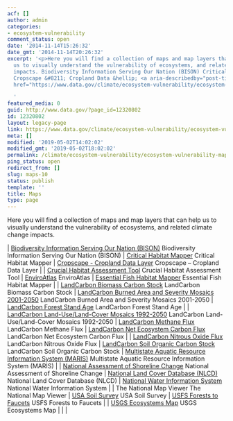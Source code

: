 ```yaml
---
acf: []
author: admin
categories:
- ecosystem-vulnerability
comment_status: open
date: '2014-11-14T15:26:32'
date_gmt: '2014-11-14T20:26:32'
excerpt: '<p>Here you will find a collection of maps and map layers that can help
  us to visually understand the vulnerability of ecosystems, and related climate change
  impacts. Biodiversity Information Serving Our Nation (BISON) Critical Habitat Mapper
  Cropscape &#8211; Cropland Data &hellip; <a aria-describedby="post-title-12320802"
  href="https://www.data.gov/climate/ecosystem-vulnerability/ecosystem-vulnerability-maps">Continued</a></p>

  '
featured_media: 0
guid: http://www.data.gov/?page_id=12320802
id: 12320802
layout: legacy-page
link: https://www.data.gov/climate/ecosystem-vulnerability/ecosystem-vulnerability-maps
meta: []
modified: '2019-05-02T14:02:02'
modified_gmt: '2019-05-02T18:02:02'
permalink: /climate/ecosystem-vulnerability/ecosystem-vulnerability-maps/
ping_status: open
redirect_from: []
slug: maps-10
status: publish
template: ''
title: Maps
type: page
---
```

Here you will find a collection of maps and map layers that can help us to visually understand the vulnerability of ecosystems, and related climate change impacts.  












| [Biodiversity Information Serving Our Nation (BISON)](https://bison.usgs.gov/#home)
Biodiversity Information Serving Our Nation (BISON) | [Critical Habitat Mapper](http://ecos.fws.gov/crithab/flex/crithabMapper.jsp? "Critical Habitat Mapper")
Critical Habitat Mapper | [Cropscape - Cropland Data Layer](http://nassgeodata.gmu.edu/CropScape/ "Cropscape - Cropland Data Layer")
Cropscape – Cropland Data Layer |
| [Crucial Habitat Assessment Tool](http://www.wafwachat.org/map)
Crucial Habitat Assessment Tool | [EnviroAtlas](http://enviroatlas.epa.gov/enviroatlas/InteractiveMapEntrance/InteractiveMap/index.html "EnviroAtlas")
EnviroAtlas | [Essential Fish Habitat Mapper](http://www.habitat.noaa.gov/protection/efh/efhmapper/index.html "Essential Fish Habitat Mapper")
Essential Fish Habitat Mapper |
| [LandCarbon Biomass Carbon Stock](https://www.usgs.gov/apps/landcarbon/categories/biomass-c/download/ "LandCarbon Biomass Carbon Stock")
LandCarbon Biomass Carbon Stock | [LandCarbon Burned Area and Severity Mosaics 2001-2050](https://www.usgs.gov/apps/landcarbon/categories/burn-area/download/ "LandCarbon Burned Area and Severity Mosaics 2001-2050")
LandCarbon Burned Area and Severity Mosaics 2001-2050 | [LandCarbon Forest Stand Age](https://www.usgs.gov/apps/landcarbon/categories/stand-age/download/ "LandCarbon Forest Stand Age")
LandCarbon Forest Stand Age |
| [LandCarbon Land-Use/Land-Cover Mosaics 1992-2050](https://www.usgs.gov/apps/landcarbon/categories/land-use/download/ "LandCarbon Land-Use/Land-Cover Mosaics 1992-2050")
LandCarbon Land-Use/Land-Cover Mosaics 1992-2050 | [LandCarbon Methane Flux](https://www.usgs.gov/apps/landcarbon/categories/ch4-flux/download/ "LandCarbon Methane Flux")
LandCarbon Methane Flux | [LandCarbon Net Ecosystem Carbon Flux](https://www.usgs.gov/apps/landcarbon/categories/net-ecosystem-c-balance/download/ "LandCarbon Net Ecosystem Carbon Flux")
LandCarbon Net Ecosystem Carbon Flux |
| [LandCarbon Nitrous Oxide Flux](https://www.usgs.gov/apps/landcarbon/categories/n2o-flux/download/ "LandCarbon Nitrous Oxide Flux")
LandCarbon Nitrous Oxide Flux | [LandCarbon Soil Organic Carbon Stock](https://www.usgs.gov/apps/landcarbon/categories/soil-c/download/ "LandCarbon Soil Organic Carbon Stock")
LandCarbon Soil Organic Carbon Stock | [Multistate Aquatic Resource Information System (MARIS)](http://ecosystems.usgs.gov/fishhabitat/data_viewer.jsp "Multistate Aquatic Resource Information System (MARIS)")
Multistate Aquatic Resource Information System (MARIS) |
| [National Assessment of Shoreline Change](https://coastalmap.marine.usgs.gov/js_map/national/ShoreLC/ "National Assessment of Shoreline Change")
National Assessment of Shoreline Change | [National Land Cover Database (NLCD)](http://www.mrlc.gov/eva/ "National Land Cover Database (NLCD)")
National Land Cover Database (NLCD) | [National Water Information System](http://maps.waterdata.usgs.gov/mapper/index.html "National Water Information System")
National Water Information System |
| The National Map Viewer
The National Map Viewer | [USA Soil Survey](http://websoilsurvey.sc.egov.usda.gov/App/WebSoilSurvey.aspx "USA Soil Survey")
USA Soil Survey | [USFS Forests to Faucets](http://www.arcgis.com/home/webmap/viewer.html?webmap=5a35484eba6c428bb1a0185729e7e6ff "USFS Forests to Faucets")
USFS Forests to Faucets |
| [USGS Ecosystems Map](http://rmgsc.cr.usgs.gov/ecosystems/dataviewer.shtml "USGS Ecosystems Map")
USGS Ecosystems Map |  |  |


